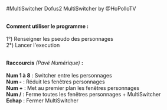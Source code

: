 #MultiSwitcher
Dofus2 MultiSwitcher by @HoPolloTV
</br></br>

<b>Comment utiliser le programme :</b>
</br></br>
1°) Renseigner les pseudo des personnages </br>
2°) Lancer l'execution </br>
</br>

<b>Raccourcis</b> <i>(Pavé Numérique)</i> <b>:</b>
</br></br>
<b>Num 1 à 8</b> : Switcher entre les personnages</br>
<b>Num -</b> : Réduit les fenêtres personnages</br>
<b>Num +</b> : Met au premier plan les fenêtres personnages</br>
<b>Num /</b> : Ferme toutes les fenêtres personnages + MultiSwitcher</br>
<b>Echap</b> : Fermer MultiSwitcher

